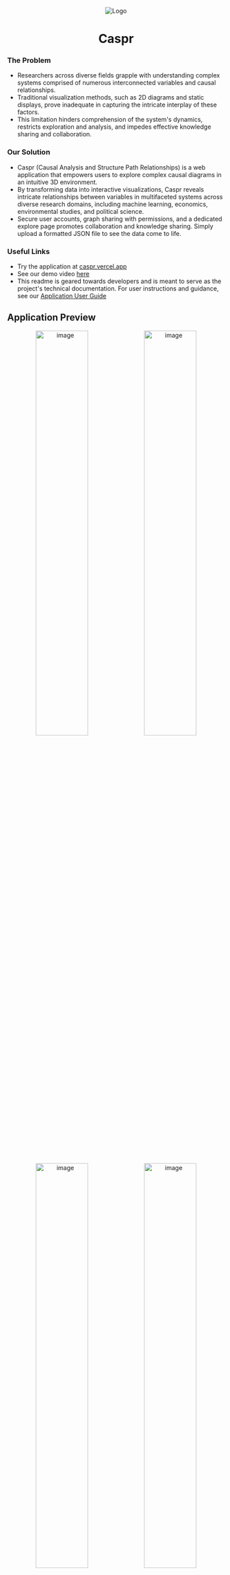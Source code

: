 <div align="center">
  <img alt="Logo" src="https://github.com/user-attachments/assets/2887aa3f-b9c9-4bf9-8e0d-c0633570fe0c">
  <h1>Caspr</h1>
</div>

### The Problem
- Researchers across diverse fields grapple with understanding complex systems comprised of numerous interconnected variables and causal relationships.
- Traditional visualization methods, such as 2D diagrams and static displays, prove inadequate in capturing the intricate interplay of these factors.
- This limitation hinders comprehension of the system's dynamics, restricts exploration and analysis, and impedes effective knowledge sharing and collaboration.

### Our Solution
- Caspr (Causal Analysis and Structure Path Relationships) is a web application that empowers users to explore complex causal diagrams in an intuitive 3D environment.
- By transforming data into interactive visualizations, Caspr reveals intricate relationships between variables in multifaceted systems across diverse research domains, including machine learning, economics, environmental studies, and political science.
- Secure user accounts, graph sharing with permissions, and a dedicated explore page promotes collaboration and knowledge sharing. Simply upload a formatted JSON file to see the data come to life.

### Useful Links
- Try the application at [caspr.vercel.app](https://caspr.vercel.app/)
- See our demo video [here](https://www.youtube.com/watch?v=6aORwIygIAM)
- This readme is geared towards developers and is meant to serve as the project's technical documentation. For user instructions and guidance, see our [Application User Guide](https://docs.google.com/document/d/1PY3aDcpMCG_7qnzSSssFF1nvCmY3Tb28pG5efoUcyBk/edit?usp=sharing)

## Application Preview

<p align="center">
  <img width="49%" alt="image" src="/images/login_page.jpg">
  <img width="49%" alt="image" src="/images/my_graphs_page.jpg">
</p>

<p align="center">
  <img width="49%" alt="image" src="/images/upload_file_page.jpg">
  <img width="49%" alt="image" src="/images/graph_view.jpg">
</p>

## Key Features
- **Our Secure Account System**: Create an account and log in to securely save, manage, and share your graphs. Caspr uses Firebase Authentication to protect your information. Caspr allows login and account creation via Google, convenient password reset, and easy-to-use graph access control with permissions to ensure your data remains private and secure.

- **Dynamic 3D Graph Visualization**: Caspr brings causal diagrams to life! The 3D graph is generated dynamically from JSON data, where each node and edge represents crucial connections between elements. You can explore complex systems with ease.

- **Smooth Graph Interaction**: Navigate the graph in a fully immersive 3D space. Zoom, pan, and rotate the graph freely to explore relationships from every angle. It's simple and intuitive, letting you focus on discovering insights.

- **Node and Edge Information on Hover**: Curious about a specific node or edge? Just hover over it to see all the details, including node labels, categories, and edge relationships and strengths.
<div align="center">
 <img src="/images/connection_description.png" alt="Connection Description" width="40%" height="40%">
   <img src="/images/node_description.png" alt="Node Description" width="40%" height="40%">
 </div>

- **Powerful Filtering and Searching**: Customize your view with filtering based on connection strength, or search for nodes by name, category, or ID. The graph instantly adjusts to show exactly what you need.
<div align="center">
  <img src="/images/search.gif" alt="Node Description" width="60%" height="60%">
</div>

- **Connection Type and Direction Indicators**: Easily differentiate between causal and inhibitory connections using color-coded edges (black for causal, red for inhibitory), and follow the arrows to see the direction of influence between nodes.
<div align="center">
  <img src="/images/filtering_edges.gif" alt="Node Description" width="60%" height="20%">
</div>

- **Graph Uploading and Sharing**: Upload JSON files to create custom causal graphs and choose to share them publicly, keep them private, or share to specific users. Additionally, use the generated public link to easily share your graph. To view graphs shared to you, view the shared with me page in the sidebar.

- **Explore Page**: Browse and explore public graphs created by other users.

<!-- PARTNER INTRO -->
## Project Partner Introduction
- This is an open source project built for the Machine Learning Group in the Department of Computer Science (DCS) at the University of Toronto (UofT).
- DCS has several faculty members working in the area of machine learning, neural networks, statistical pattern recognition, probabilistic planning, and adaptive systems.
    * **Sheldon Huang, Research Lead, Primary Contact**: huang@cs.toronto.edu
    * **Yuchen Wang, Software Lead, Secondary Contact**: https://www.yuchenwyc.com/

<!-- RUNNING THE APPLICATION SECTION -->
## Running the Application

#### The application can be accessed in one of two ways
- **Live Deployment**: Access the live deployment at [caspr.vercel.app](https://caspr.vercel.app/).
- **Local Setup**: Follow the steps below to run the application locally.

#### Requirements for Running Locally
- **Node.js**: Install Node.js from the [official website](https://nodejs.org/en).
- **npm**: Comes with Node.js and is necessary for managing dependencies.
- **Local environment configuration**: See the section below to ensure your local environment is configured properly for development.
  
#### Local Installation Steps
- Clone the repository from the main branch:
  ```bash
  git clone https://github.com/csc301-2024-f/project-19-Machine-Learning-Group.git
  ```
- Navigate to the project directory:
  ```bash
  cd frontend
  ```
- Install dependencies:
  ```bash
  npm install
  ```
- Add the .env file (see the Local Environment Configuration section below)
- Start the development server:
  ```bash
  npm run dev
  ```
- Access the app at [http://localhost:3000/](http://localhost:3000/).

#### Local Environment Configuration
Below is a list of the environment variables used in the project. Please reach out to a developer on the team to get the secret variables.

```bash
# Firebase configuration (public)
NEXT_PUBLIC_FIREBASE_API_KEY=AIzaSyCVpcoqobwcNx37i4UqlvlnQQ5BiihdVU4
NEXT_PUBLIC_FIREBASE_AUTH_DOMAIN=d-causal-visualization.firebaseapp.com
NEXT_PUBLIC_FIREBASE_PROJECT_ID=d-causal-visualization
NEXT_PUBLIC_FIREBASE_STORAGE_BUCKET=d-causal-visualization.appspot.com
NEXT_PUBLIC_FIREBASE_MESSAGING_SENDER_ID=252332401416
NEXT_PUBLIC_FIREBASE_APP_ID=1:252332401416:web:68c696e3d17fc7308f82bd
NEXT_PUBLIC_FIREBASE_MEASUREMENT_ID=G-KGPKJWZTD7

# Firebase admin SDK credentials (secret)
NEXT_FIREBASE_CLIENT_EMAIL=credential_here
NEXT_FIREBASE_PRIVATE_KEY=credential_here
NEXT_FIREBASE_DATABASE_URL=credential_here

# Application URLs
NEXT_PUBLIC_BASE_URL=http://localhost:3000/ 
NEXT_PUBLIC_API_URL=http://localhost:3000/ 

# Firebase collection names
NEXT_FIREBASE_GRAPH_COLLECTION=graph_metadata 
NEXT_FIREBASE_USER_COLLECTION=users 
```


#### Building for Production
To prepare the app for production:
```bash
npm run build
```

#### Testing, Linting, and Formatting
- Run the test suites: `npm test`
- Lint the app: `npm run lint`
- Format with Prettier: `npx prettier --write .`

#### External Dependencies and 3rd Party Software
Our project relies on several external dependencies and third-party libraries to enhance functionality and simplify development. Below is a summary of the key dependencies:
- **Next.js**: The React framework for building server-rendered and static web applications. It provides features like routing, server-side rendering, and static site generation.
  - [Next.js Documentation](https://nextjs.org/docs)
- **React**: A JavaScript library for building user interfaces, used as the core UI framework of the project.
  - [React Documentation](https://react.dev/learn)
- **Three.js**: A powerful JavaScript library for 3D graphics, used to render the 3D causal diagram.
  - [Three.js Documentation](https://threejs.org/docs/)
- **D3.js**: A library for manipulating documents based on data, used to handle graph layouts and positioning nodes in the visualization.
  - [D3.js Documentation](https://d3js.org/getting-started)
- **Chakra UI**: A simple, modular, and accessible component library that provides reusable UI components and styling for our frontend.
  - [Chakra UI Documentation](https://v2.chakra-ui.com/docs/components)
- **npm**: The Node package manager is used to manage the project’s dependencies and run scripts.
  - [npm Documentation](https://docs.npmjs.com/)

## Contributing and Development Requirements
We welcome contributions from the community! Here are some requirements:

1. **Code Formatting**: Ensure the Prettier extension is set up as the formatter in VS Code as all files should adhere to the Prettier confirguration found in this repository.
2. **Commit Standards**: Follow conventional commit standards to ensure clarity and consistency.
3. **Documentation**: Maintain detailed docstrings for all functions and files. Include `@param`, `@returns` entries alongside a description of the component.
4. **Branching Strategy**: Use a branching strategy with a prefix for the category and a name for the exact purpose of the branch. Such as `feature/<name>` or `fix/<name>` or `test/<name>`. Submit pull requests for 2-3 reviews before merging to main.

And Here are some ways in which you can contribute:
1. Reporting Bugs
    * **Check existing issues:** Before reporting a new bug, please check the github issues tab to see if it's already been reported.
    * **Provide details:** When reporting a bug, please include as much detail as possible, including steps to reproduce the issue, expected behavior, 1  actual behavior, and your environment (operating system, browser, etc.).

2. Suggesting Enhancements
    * **Open an issue:**  If you have an idea for a new feature or improvement, please open an issue on the github issues tab with a clear description of your suggestion.
    * **Discuss your idea:**  We encourage you to discuss your proposal with the community before starting any work to ensure it aligns with the project's goals and direction.

3. Submitting Code Changes
    * **Fork the repository:** Fork the project to your own GitHub account.
    * **Create a branch:** Create a new branch for your changes.
    * **Follow coding style:** Adhere to the project's coding style and conventions. Again, all files should be formatted according to the included Prettier configuration file.
    * **Write tests:**  Include tests for your code changes.
    * **Open a pull request:** Submit a pull request with a clear description of your changes.

We appreciate your contributions and look forward to collaborating with you to improve this project!

## Deployment and Github Workflow

Every update to the **main** branch goes through a series of verification and validation steps before mergeing. The Github workflow proceeds as follows
1. Identify new features and bug fixes
2. Create Jira ticket and determine designee and reviewers
3. Crate Feature or Bug Fix Branch
4. Initiate pull request and get at least 2 approvals
5. Merge into main

Due to permission conflicts, deployment is done on a identical forked, private repository. For every milestone a new deployment is created via Vercel. Vercel, automatically detects commits into desired branches and creates a separate deployment. Note, separate `.env` file are used to seggregate production and development environements and privacy policies were adjusted to account for the production domain.

## Licences
- This project is distributed under the MIT License. See LICENSE.txt for more information. 
- This license was chosen as it is a very permissive open-source license.  Anyone can use, modify, and distribute this project's code for any purpose, as long as they include the original license and copyright notice.
- This gives users and potential open-source developers a lot of freedom while providing minimal restrictions, encouraging wider adoption and collaboration.
